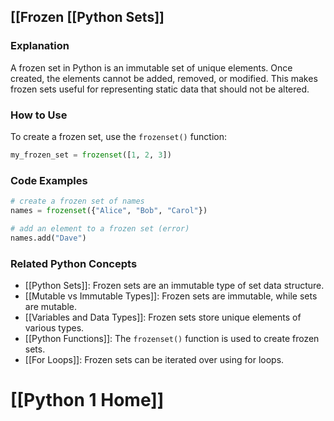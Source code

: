 ## [[Frozen [[Python Sets]]

### Explanation
A frozen set in Python is an immutable set of unique elements. Once created, the elements cannot be added, removed, or modified. This makes frozen sets useful for representing static data that should not be altered.

### How to Use
To create a frozen set, use the `frozenset()` function:

```python
my_frozen_set = frozenset([1, 2, 3])
```

### Code Examples
```python
# create a frozen set of names
names = frozenset({"Alice", "Bob", "Carol"})

# add an element to a frozen set (error)
names.add("Dave")
```

### Related Python Concepts
- [[Python Sets]]: Frozen sets are an immutable type of set data structure.
- [[Mutable vs Immutable Types]]: Frozen sets are immutable, while sets are mutable.
- [[Variables and Data Types]]: Frozen sets store unique elements of various types.
- [[Python Functions]]: The `frozenset()` function is used to create frozen sets.
- [[For Loops]]: Frozen sets can be iterated over using for loops.
# [[Python 1 Home]]